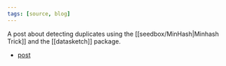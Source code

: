 ```yaml
---
tags: [source, blog]
---
```


A post about detecting duplicates using the [[seedbox/MinHash|Minhash Trick]] and the [[datasketch]] package.

- [post](https://medium.com/@bassimfaizal/finding-duplicate-questions-using-datasketch-2ae1f3d8bc5c)
